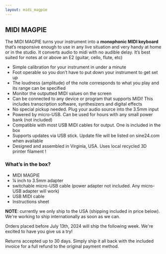 ```yaml
---
layout: midi_magpie
---
```


## MIDI MAGPIE
The MIDI MAGPIE turns your instrument into a **monophonic MIDI keyboard** that’s responsive enough to use in any live situation and very handy at home or in the studio. It converts audio to midi with no audible delay. It’s best suited for notes at or above an E2 (guitar, cello, flute, etc)
      
* Simple calibration for your instrument in under a minute
* Foot operable so you don’t have to put down your instrument to get set up
* The loudness (amplitude) of the note corresponds to what you play and its range can be specified
* Monitor the outputted MIDI values on the screen 
* Can be connected to any device or program that supports MIDI!
This includes transcription software, synthesizers and digital effects 
* No special pickup needed. Plug your audio source into the 3.5mm input
* Powered by micro-USB. Can be used for hours with any small power bank (not included)
* Compatible with most USB MIDI cables for output. One is included in the box
* Supports updates via USB stick. Update file will be listed on sine24.com when available 
* Designed and assembled in Virginia, USA. Uses local recycled 3D printer filament !

### What’s in the box?
* MIDI MAGPIE
* ¼ inch to 3.5mm adapter
* switchable micro-USB cable (power adapter not included. Any micro-USB adapter will work)
* USB MIDI cable 
* Instructions sheet

**NOTE**: currently we only ship to the USA (shipping included in price below). We're working to ship internationally as soon as we can. 

Orders placed before July 13th, 2024 will ship the following week. We're excited to have you give us a try!


Returns accepted up to 30 days. Simply ship it all back with the included invoice for a full refund to the original payment method.
